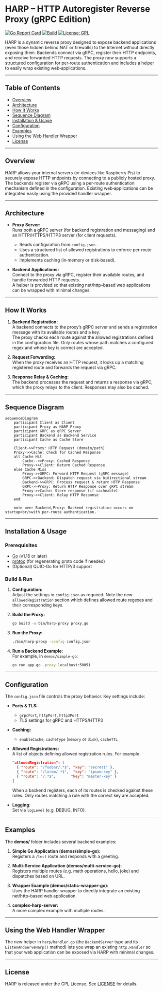 # HARP – HTTP Autoregister Reverse Proxy (gRPC Edition)

[![Go Report Card](https://goreportcard.com/badge/github.com/SimonWaldherr/HARP)](https://goreportcard.com/report/github.com/SimonWaldherr/HARP)
[![Build](https://github.com/SimonWaldherr/HARP/actions/workflows/go.yml/badge.svg?branch=main)](https://github.com/SimonWaldherr/HARP/actions/workflows/go.yml)
[![License: GPL](https://img.shields.io/badge/license-GPL-blue.svg)](./LICENSE)

HARP is a dynamic reverse proxy designed to expose backend applications (even those hidden behind NAT or firewalls) to the Internet without directly exposing them. Backends connect via gRPC, register their HTTP endpoints, and receive forwarded HTTP requests. The proxy now supports a structured configuration for per‑route authentication and includes a helper to easily wrap existing web‑applications.

---

## Table of Contents

- [Overview](#overview)
- [Architecture](#architecture)
- [How It Works](#how-it-works)
- [Sequence Diagram](#sequence-diagram)
- [Installation & Usage](#installation--usage)
- [Configuration](#configuration)
- [Examples](#examples)
- [Using the Web Handler Wrapper](#using-the-web-handler-wrapper)
- [License](#license)

---

## Overview

HARP allows your internal servers (or devices like Raspberry Pis) to securely expose HTTP endpoints by connecting to a publicly hosted proxy. The backends register via gRPC using a per‑route authentication mechanism defined in the configuration. Existing web‑applications can be integrated easily using the provided handler wrapper.

---

## Architecture

- **Proxy Server:**  
  Runs both a gRPC server (for backend registration and messaging) and an HTTP/HTTPS/HTTP3 server (for client requests).  
  - Reads configuration from `config.json`.
  - Uses a structured list of allowed registrations to enforce per‑route authentication.
  - Implements caching (in‑memory or disk‑based).

- **Backend Applications:**  
  Connect to the proxy via gRPC, register their available routes, and handle forwarded HTTP requests.  
  A helper is provided so that existing net/http–based web applications can be wrapped with minimal changes.

---

## How It Works

1. **Backend Registration:**  
   A backend connects to the proxy’s gRPC server and sends a registration message with its available routes and a key.  
   The proxy checks each route against the allowed registrations defined in the configuration file. Only routes whose path matches a configured regex and whose key is correct are accepted.

2. **Request Forwarding:**  
   When the proxy receives an HTTP request, it looks up a matching registered route and forwards the request via gRPC.

3. **Response Relay & Caching:**  
   The backend processes the request and returns a response via gRPC, which the proxy relays to the client. Responses may also be cached.

---

## Sequence Diagram

```mermaid
sequenceDiagram
    participant Client as Client
    participant Proxy as HARP Proxy
    participant GRPC as gRPC Server
    participant Backend as Backend Service
    participant Cache as Cache Store

    Client->>Proxy: HTTP Request (domain/path)
    Proxy->>Cache: Check for Cached Response
    alt Cache Hit
        Cache-->>Proxy: Cached Response
        Proxy->>Client: Return Cached Response
    else Cache Miss
        Proxy->>GRPC: Forward HTTP Request (gRPC message)
        GRPC->>Backend: Dispatch request via bidirectional stream
        Backend->>GRPC: Process request & return HTTP Response
        GRPC->>Proxy: Return HTTP Response over gRPC stream
        Proxy->>Cache: Store response (if cacheable)
        Proxy->>Client: Relay HTTP Response
    end

    note over Backend,Proxy: Backend registration occurs on startup<br/>with per‑route authentication.
```

---

## Installation & Usage

### Prerequisites

- [Go](https://golang.org) (v1.16 or later)
- [protoc](https://grpc.io/docs/protoc-installation/) (for regenerating proto code if needed)
- (Optional) QUIC-Go for HTTP/3 support

### Build & Run

1. **Configuration:**  
   Adjust the settings in `config.json` as required. Note the new `allowedRegistration` section which defines allowed route regexes and their corresponding keys.

2. **Build the Proxy:**  
   ```bash
   go build -o bin/harp-proxy proxy.go
   ```

3. **Run the Proxy:**  
   ```bash
   ./bin/harp-proxy -config config.json
   ```

4. **Run a Backend Example:**  
   For example, in `demos/simple-go`:
   ```bash
   go run app.go -proxy localhost:50051
   ```

---

## Configuration

The `config.json` file controls the proxy behavior. Key settings include:

- **Ports & TLS:**  
  - `grpcPort`, `httpPort`, `http3Port`
  - TLS settings for gRPC and HTTPS/HTTP3

- **Caching:**  
  - `enableCache`, `cacheType` (`memory` or `disk`), `cacheTTL`

- **Allowed Registrations:**  
  A list of objects defining allowed registration rules. For example:
  ```json
  "allowedRegistration": [
    { "route": "/foobar/.*$", "key": "secret1" },
    { "route": "/lorem/.*$",  "key": "ipsum-key" },
    { "route": "/.*$",       "key": "master-key" }
  ]
  ```
  When a backend registers, each of its routes is checked against these rules. Only routes matching a rule with the correct key are accepted.

- **Logging:**  
  Set via `logLevel` (e.g. DEBUG, INFO).

---

## Examples

The **demos/** folder includes several backend examples:

1. **Simple Go Application (demos/simple-go):**  
   Registers a `/test` route and responds with a greeting.

2. **Multi‑Service Application (demos/multi-service-go):**  
   Registers multiple routes (e.g. math operations, hello, joke) and dispatches based on URL.

3. **Wrapper Example (demos/static-wrapper-go):**  
   Uses the HARP handler wrapper to directly integrate an existing net/http–based web application.

4. **complex-harp-server:**  
   A more complex example with multiple routes.

---

## Using the Web Handler Wrapper

The new helper in `harp/handler.go` (the `BackendServer` type and its `ListenAndServeHarp()` method) lets you wrap an existing `http.Handler` so that your web application can be exposed via HARP with minimal changes. 

---

## License

HARP is released under the GPL License. See [LICENSE](./LICENSE) for details.
